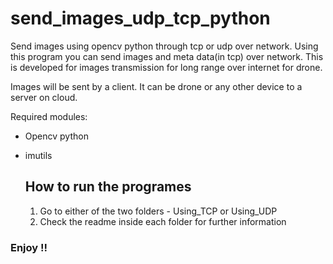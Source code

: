 # send_images_udp_tcp_python
Send images using opencv python through tcp or udp over network.
Using this program you can send images and meta data(in tcp) over network. This is developed for images transmission for long range 
over internet for drone. 

Images will be sent by a client.  It can be drone or any other device to a server on cloud. 

Required modules:
* Opencv python
* imutils

  ## How to run the programes
  1. Go to either of the two folders - Using_TCP or Using_UDP
  2. Check the readme inside each folder for further information

### Enjoy !!

